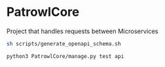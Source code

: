 # PatrowlCore
Project that handles requests between Microservices



```bash
sh scripts/generate_openapi_schema.sh
```

```bash
python3 PatrowlCore/manage.py test api
```